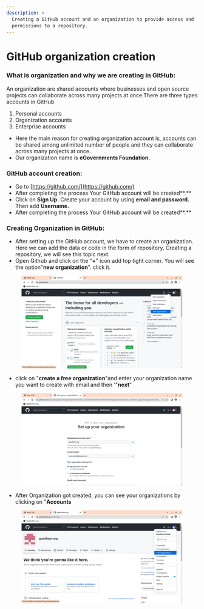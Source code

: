 ```yaml
---
description: >-
  Creating a GitHub account and an organization to provide access and
  permissions to a repository.
---
```


# GitHub organization creation

### What is organization and why we are creating in GitHub:

An organization are shared accounts where businesses and open source projects can collaborate across many projects at once.There are three types accounts in GitHub

1. Personal accounts
2. Organization accounts
3. Enterprise accounts

* Here the main reason for creating organization account is, accounts can be shared among unlimited number of people and they can collaborate across many projects at once.
* Our organization name is **eGovernments Foundation.**

### GitHub account creation:

* Go to [https://github.com/](https://github.com/)
* After completing the process Your GitHub account will be created**.**
* Click on **Sign Up.** Create your account by using **email and password.** Then add **Username.**
* After completing the process Your GitHub account will be created**.**

### Creating Organization in GitHub:

* After setting up the GitHub account, we have to create an organization. Here we can add the data or code in the form of repository. Creating a repository, we will see this topic next.
* Open Github and click on the "**+**" icon add top tight corner. You will see the option"**new organization**". click it.

<figure><img src="../../../.gitbook/assets/image (206).png" alt=""><figcaption></figcaption></figure>

* click on "**create a free organization**"and enter your organization name you want to create with email and  then '"**next**"

<figure><img src="../../../.gitbook/assets/image (35).png" alt=""><figcaption></figcaption></figure>

* After Organization got created, you can see your organizations by clicking on "**Accounts**

<figure><img src="../../../.gitbook/assets/image (69).png" alt=""><figcaption></figcaption></figure>
